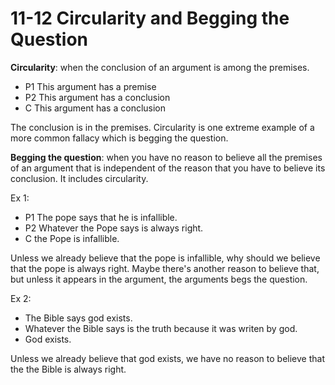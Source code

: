 # 11-12 Circularity and Begging the Question

**Circularity**: when the conclusion of an argument is among the premises.

- P1 This argument has a premise
- P2 This argument has a conclusion
- C This argument has a conclusion

The conclusion is in the premises. Circularity is one extreme example of a more common fallacy which is begging the question.

**Begging the question**: when you have no reason to believe all the premises of an argument that is independent of the reason that you have to believe its conclusion. It includes circularity.

Ex 1:

- P1 The pope says that he is infallible.
- P2 Whatever the Pope says is always right.
- C the Pope is infallible.

Unless we already believe that the pope is infallible, why should we believe that the pope is always right. Maybe there's another reason to believe that, but unless it appears in the argument, the arguments begs the question.

Ex 2:

- The Bible says god exists.
- Whatever the Bible says is the truth because it was writen by god.
- God exists.

Unless we already believe that god exists, we have no reason to believe that the the Bible is always right.
